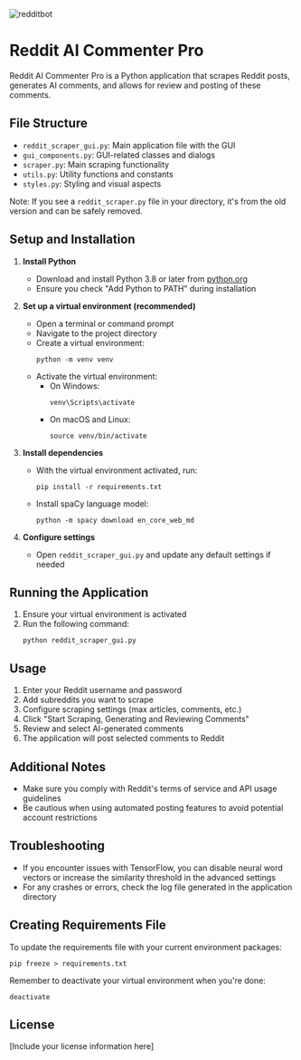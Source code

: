 ![redditbot](https://github.com/user-attachments/assets/662a75ab-c373-44b3-93f8-bf9cd4e7afbe)
# Reddit AI Commenter Pro

Reddit AI Commenter Pro is a Python application that scrapes Reddit posts, generates AI comments, and allows for review and posting of these comments.

## File Structure

- `reddit_scraper_gui.py`: Main application file with the GUI
- `gui_components.py`: GUI-related classes and dialogs
- `scraper.py`: Main scraping functionality
- `utils.py`: Utility functions and constants
- `styles.py`: Styling and visual aspects

Note: If you see a `reddit_scraper.py` file in your directory, it's from the old version and can be safely removed.

## Setup and Installation

1. **Install Python**
   - Download and install Python 3.8 or later from [python.org](https://www.python.org/downloads/)
   - Ensure you check "Add Python to PATH" during installation

2. **Set up a virtual environment (recommended)**
   - Open a terminal or command prompt
   - Navigate to the project directory
   - Create a virtual environment:
     ```
     python -m venv venv
     ```
   - Activate the virtual environment:
     - On Windows:
       ```
       venv\Scripts\activate
       ```
     - On macOS and Linux:
       ```
       source venv/bin/activate
       ```

3. **Install dependencies**
   - With the virtual environment activated, run:
     ```
     pip install -r requirements.txt
     ```
   - Install spaCy language model:
     ```
     python -m spacy download en_core_web_md
     ```

4. **Configure settings**
   - Open `reddit_scraper_gui.py` and update any default settings if needed

## Running the Application

1. Ensure your virtual environment is activated
2. Run the following command:
   ```
   python reddit_scraper_gui.py
   ```

## Usage

1. Enter your Reddit username and password
2. Add subreddits you want to scrape
3. Configure scraping settings (max articles, comments, etc.)
4. Click "Start Scraping, Generating and Reviewing Comments"
5. Review and select AI-generated comments
6. The application will post selected comments to Reddit

## Additional Notes

- Make sure you comply with Reddit's terms of service and API usage guidelines
- Be cautious when using automated posting features to avoid potential account restrictions

## Troubleshooting

- If you encounter issues with TensorFlow, you can disable neural word vectors or increase the similarity threshold in the advanced settings
- For any crashes or errors, check the log file generated in the application directory

## Creating Requirements File

To update the requirements file with your current environment packages:

```
pip freeze > requirements.txt
```

Remember to deactivate your virtual environment when you're done:
```
deactivate
```

## License

[Include your license information here]
